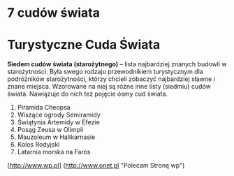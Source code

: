 7 cudów świata
=======

# Turystyczne Cuda Świata

**Siedem cudów świata (starożytnego)** – lista najbardziej znanych budowli w starożytności. Była swego rodzaju przewodnikiem turystycznym dla podróżników starożytności, którzy chcieli zobaczyć najbardziej sławne i znane miejsca.
Wzorowane na niej są różne inne listy (siedmiu) cudów świata. Nawiązuje do nich też pojęcie ósmy cud świata.

1. Piramida Cheopsa
2. Wiszące ogrody Semiramidy
3. Świątynia Artemidy w Efezie
4. Posąg Zeusa w Olimpii
5. Mauzoleum w Halikarnasie
6. Kolos Rodyjski
7. Latarnia morska na Faros

[http://www.wp.pl] (http://www.onet.pl "Polecam Stronę wp")
